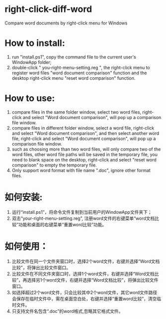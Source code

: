 # right-click-diff-word
Compare word documents by right-click menu for Windows


# How to install:
1. run "install.ps1", copy the command file to the current user's WindowApp folder;
2. double-click " you-right-menu-setting.reg ", the right-click menu to register word files "word document comparison" function and the desktop right-click menu "reset word comparison" function.

# How to use:
1. compare files in the same folder window, select two word files, right-click and select "Word document comparison", will pop up a comparison file window.
2. compare files in different folder window, select a word file, right-click and select "Word document comparison", and then select another word file, right-click and select "Word document comparison", will pop up a comparison file window.
3. such as choosing more than two word files, will only compare two of the word files, other word file paths will be saved in the temporary file, you need to blank space on the desktop, right-click and select "reset word comparison" to empty the temporary file.
4. Only support word format with file name ".doc", ignore other format files.


# 如何安装:
1. 运行“install.ps1”，将命令文件复制到当前用户的WindowApp文件夹下；
2. 双击“your-right-menu-setting.reg”, 注册word文件的右键菜单“word文档比较”功能和桌面的右键菜单“重置word比较”功能。

# 如何使用：
1. 比较文件在同一个文件夹窗口时，选择2个word文件，右键并选择“Word文档比较”，将弹出比较文件窗口。
2. 比较文件在不同文件夹窗口时，选择1个word文件，右键并选择“Word文档比较”，再选择另1个word文件，右键并选择“Word文档比较”，将弹出比较文件窗口。
3. 如选择超过2个word文件，只会比较其中2个word文件，其它word文件路径会保存在临时文件中，需在桌面空白处，右键并选择“重置word比较”，清空临时文件。
4. 只支持文件名包含“.doc”的word格式,忽略其它格式文件。
